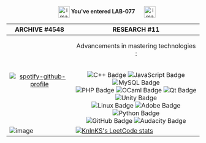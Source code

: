 <p align="center">
  <img src="https://media.giphy.com/media/v1.Y2lkPTc5MGI3NjExZDY3bXloazRlaGJlYWs2NHdnbHF5dTZoOWZ3YmttZTg1NXkwYTJ4diZlcD12MV9pbnRlcm5hbF9naWZfYnlfaWQmY3Q9cw/YQMiQtopRjjZRSYRJF/giphy.gif" alt="image" width="30vw" height="30vh" style="vertical-align: middle; margin-left: 20px;">
  <strong>You've entered LAB-077</strong>
  <img src="https://media.giphy.com/media/v1.Y2lkPTc5MGI3NjExZDY3bXloazRlaGJlYWs2NHdnbHF5dTZoOWZ3YmttZTg1NXkwYTJ4diZlcD12MV9pbnRlcm5hbF9naWZfYnlfaWQmY3Q9cw/YQMiQtopRjjZRSYRJF/giphy.gif" alt="image" width="30vw" height="30vh" style="vertical-align: middle; margin-left: 20px;">
</p>
<div><p>   </p></div>
<div><p>   </p></div>
<div><p>   </p></div>

<div></div>
<div></div>
<div></div>
<div align="center">

| ARCHIVE #4548 | RESEARCH #11 |
| --- | --- |
| <div align="center">[![spotify-github-profile](https://spotify-github-profile.kittinanx.com/api/view?uid=21wuu7hk3qqzbwdrx3zw3275a&cover_image=true&theme=default&show_offline=false&background_color=121212&interchange=true&bar_color=53b14f&bar_color_cover=false)](https://github.com/kittinan/spotify-github-profile) </div>| <div align="center" vertical-align="top"><p>Advancements in mastering technologies : </p><br>![C++ Badge](https://img.shields.io/badge/C%2B%2B-00599C?logo=cplusplus&logoColor=fff&style=for-the-badge) ![JavaScript Badge](https://img.shields.io/badge/JavaScript-F7DF1E?logo=javascript&logoColor=000&style=for-the-badge) ![MySQL Badge](https://img.shields.io/badge/MySQL-4479A1?logo=mysql&logoColor=fff&style=for-the-badge) <br> ![PHP Badge](https://img.shields.io/badge/PHP-777BB4?logo=php&logoColor=fff&style=for-the-badge)  ![OCaml Badge](https://img.shields.io/badge/OCaml-EC6813?logo=ocaml&logoColor=fff&style=for-the-badge) <img src="https://img.shields.io/badge/Qt-41CD52?logo=qt&logoColor=fff&style=for-the-badge" alt="Qt Badge"> <br> <img src="https://img.shields.io/badge/Unity-FFF?logo=unity&logoColor=000&style=for-the-badge" alt="Unity Badge"> <br> <img src="https://img.shields.io/badge/Linux-FCC624?logo=linux&logoColor=000&style=for-the-badge" alt="Linux Badge"> <img src="https://img.shields.io/badge/Adobe-F00?logo=adobe&logoColor=fff&style=for-the-badge" alt="Adobe Badge"> <img src="https://img.shields.io/badge/Python-3776AB?logo=python&logoColor=fff&style=for-the-badge" alt="Python Badge"> <br> <img src="https://img.shields.io/badge/GitHub-181717?logo=github&logoColor=fff&style=for-the-badge" alt="GitHub Badge"> <img src="https://img.shields.io/badge/Audacity-00C?logo=audacity&logoColor=fff&style=for-the-badge" alt="Audacity Badge"></div>
|  <div width="100px"><img src="https://24.media.tumblr.com/39d4ce68a881ce60043533df4252277a/tumblr_mi88dbXIpt1s0qwlko1_r1_400.gif" alt="image"></div>| [![KnlnKS's LeetCode stats](https://leetcode-stats-six.vercel.app/api?username=qpYliqp)](https://leetcode.com/qpYliqp/)


</div>
<div style="display: flex; justify-content: center; align-items: center; height: 100vh;">
   <!-- <img src="https://cdn.akamai.steamstatic.com/steam/apps/1382330/extras/2-citynightmare.gif?t=1704380325" alt="image" style="margin-right: 10000px"> --!>
</div>
<img src="https://cdn.akamai.steamstatic.com/steam/apps/1382330/extras/2-citynightmare.gif?t=1704380325" alt="image" width="100%" height="100%" style="vertical-align: middle; margin-left: 20px;"> 




